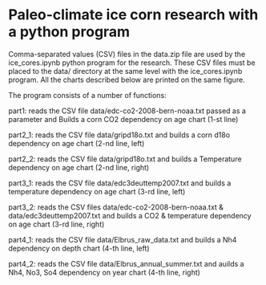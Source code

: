 # Paleo-climate ice corn research with a python program


Comma-separated values (CSV) files in the data.zip file are used by the ice_cores.ipynb python program for the research.
These CSV files must be placed to the data/ directory at the same level with the ice_cores.ipynb program.
All the charts described below are printed on the same figure.

The program consists of a number of functions:

part1: reads the CSV file data/edc-co2-2008-bern-noaa.txt passed as a parameter and Builds a corn CO2 dependency on age chart (1-st line)

part2_1: reads the CSV file data/gripd18o.txt and builds a corn d18o dependency on age chart (2-nd line, left)

part2_2: reads the CSV file data/gripd18o.txt and builds a Temperature dependency on age chart (2-nd line, right)

part3_1: reads the CSV file data/edc3deuttemp2007.txt and builds a temperature dependency on age chart (3-rd line, left)

part3_2: reads the CSV files data/edc-co2-2008-bern-noaa.txt & data/edc3deuttemp2007.txt and builds a CO2 & temperature dependency on age chart (3-rd line, right)

part4_1: reads the CSV file data/Elbrus_raw_data.txt and builds a Nh4 dependency on depth chart (4-th line, left)

part4_2: reads the CSV file data/Elbrus_annual_summer.txt and auilds a Nh4, No3, So4 dependency on year chart (4-th line, right)

